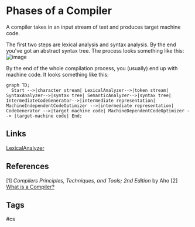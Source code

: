 # Phases of a Compiler

A compiler takes in an input stream of text and produces target machine code.  

The first two steps are lexical analysis and syntax analysis. By the end you've got an abstract syntax tree. The process looks something like this:  
![image](https://www.eliotkhachi.dev/resources/zettel-images/Mon_Feb_12_08:24:04_PM_PST_2024.png)


By the end of the whole compilation process, you (usually) end up with machine code. It looks something like this:  
```mermaid
graph TD;
  Start -->|character stream| LexicalAnalyzer-->|token stream| SyntaxAnalyzer-->|syntax tree| SemanticAnalyzer-->|syntax tree| IntermediateCodeGenerator-->|intermediate representation| MachineIndependentCodeOptimizer -->|intermediate representation| CodeGenerator -->|target machine code| MachineDependentCodeOptimizer --> |target-machine code| End;

```

## Links
[LexicalAnalyzer](../202402060541)

## References
[1] *Compilers Principles, Techniques, and Tools; 2nd Edition* by Aho
[2] [What is a Compiler?](../202402060504)

## Tags
#cs

